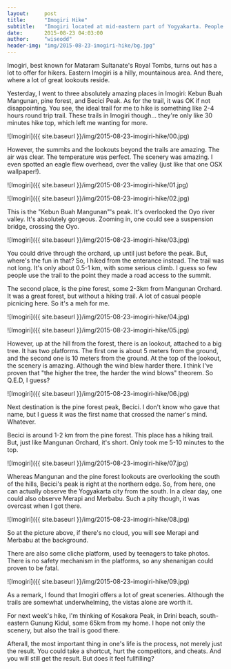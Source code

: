 ```yaml
---
layout:     post
title:      "Imogiri Hike"
subtitle:   "Imogiri located at mid-eastern part of Yogyakarta. People know it better for its royal tombs of Mataram Sultanate. Who knows it has a good hiking trails? I certainly didn't."
date:       2015-08-23 04:03:00
author:     "wiseodd"
header-img: "img/2015-08-23-imogiri-hike/bg.jpg"
---
```


Imogiri, best known for Mataram Sultanate's Royal Tombs, turns out has a lot to offer for hikers. Eastern Imogiri is a hilly, mountainous area. And there, where a lot of great lookouts reside.

Yesterday, I went to three absolutely amazing places in Imogiri: Kebun Buah Mangunan, pine forest, and Becici Peak. As for the trail, it was OK if not disappointing. You see, the ideal trail for me to hike is something like 2-4 hours round trip trail. These trails in Imogiri though... they're only like 30 minutes hike top, which left me wanting for more.

![Imogiri]({{ site.baseurl }}/img/2015-08-23-imogiri-hike/00.jpg)

However, the summits and the lookouts beyond the trails are amazing. The air was clear. The temperature was perfect. The scenery was amazing. I even spotted an eagle flew overhead, over the valley (just like that one OSX wallpaper!).

![Imogiri]({{ site.baseurl }}/img/2015-08-23-imogiri-hike/01.jpg)

![Imogiri]({{ site.baseurl }}/img/2015-08-23-imogiri-hike/02.jpg)

This is the "Kebun Buah Mangunan"'s peak. It's overlooked the Oyo river valley. It's absolutely gorgeous. Zooming in, one could see a suspension bridge, crossing the Oyo.

![Imogiri]({{ site.baseurl }}/img/2015-08-23-imogiri-hike/03.jpg)

You could drive through the orchard, up until just before the peak. But, where's the fun in that? So, I hiked from the enterance instead. The trail was not long. It's only about 0.5-1 km, with some serious climb. I guess so few people use the trail to the point they made a road access to the summit.

The second place, is the pine forest, some 2-3km from Mangunan Orchard. It was a great forest, but without a hiking trail. A lot of casual people picnicing here. So it's a meh for me. 

![Imogiri]({{ site.baseurl }}/img/2015-08-23-imogiri-hike/04.jpg)

![Imogiri]({{ site.baseurl }}/img/2015-08-23-imogiri-hike/05.jpg)

However, up at the hill from the forest, there is an lookout, attached to a big tree. It has two platforms. The first one is about 5 meters from the ground, and the second one is 10 meters from the ground. At the top of the lookout, the scenery is amazing. Although the wind blew harder there. I think I've proven that "the higher the tree, the harder the wind blows" theorem. So Q.E.D, I guess?

![Imogiri]({{ site.baseurl }}/img/2015-08-23-imogiri-hike/06.jpg)

Next destination is the pine forest peak, Becici. I don't know who gave that name, but I guess it was the first name that crossed the namer's mind. Whatever. 

Becici is around 1-2 km from the pine forest. This place has a hiking trail. But, just like Mangunan Orchard, it's short. Only took me 5-10 minutes to the top.

![Imogiri]({{ site.baseurl }}/img/2015-08-23-imogiri-hike/07.jpg)

Whereas Mangunan and the pine forest lookouts are overlooking the south of the hills, Becici's peak is right at the northern edge. So, from here, one can actually observe the Yogyakarta city from the south. In a clear day, one could also observe Merapi and Merbabu. Such a pity though, it was overcast when I got there.

![Imogiri]({{ site.baseurl }}/img/2015-08-23-imogiri-hike/08.jpg)

So at the picture above, if there's no cloud, you will see Merapi and Merbabu at the background.

There are also some cliche platform, used by teenagers to take photos. There is no safety mechanism in the platforms, so any shenanigan could proven to be fatal.

![Imogiri]({{ site.baseurl }}/img/2015-08-23-imogiri-hike/09.jpg)

As a remark, I found that Imogiri offers a lot of great sceneries. Although the trails are somewhat underwhelming, the vistas alone are worth it.

For next week's hike, I'm thinking of Kosakora Peak, in Drini beach, south-eastern Gunung Kidul, some 65km from my home. I hope not only the scenery, but also the trail is good there. 

Afterall, the most important thing in one's life is the process, not merely just the result. You could take a shortcut, hurt the competitors, and cheats. And you will still get the result. But does it feel fullfilling?